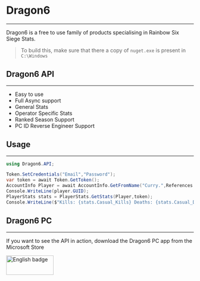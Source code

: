 # Dragon6
___
Dragon6 is a free to use family of products specialising in Rainbow Six Siege Stats.
> To build this, make sure that there a copy of `nuget.exe` is present in `C:\Windows`
## Dragon6 API
***
  - Easy to use
  - Full Async support
  - General Stats
  - Operator Specific Stats
  - Ranked Season Support
  - PC ID Reverse Engineer Support
 
## Usage
***
```C#
using Dragon6.API;

Token.SetCredentials("Email","Password");
var token = await Token.GetToken();
AccountInfo Player = await AccountInfo.GetFromName("Curry.",References.Platform.PC,token);
Console.WriteLine(player.GUID);
PlayerStats stats = PlayerStats.GetStats(Player,token);
Console.WriteLine($"Kills: {stats.Casual_Kills} Deaths: {stats.Casual_Deaths}");
```

## Dragon6 PC
***
If you want to see the API in action, download the Dragon6 PC app from the Microsoft Store

<a target="_blank" href='//www.microsoft.com/store/apps/9n88cqpkgs15?ocid=badge'><img src='https://assets.windowsphone.com/13484911-a6ab-4170-8b7e-795c1e8b4165/English_get_L_InvariantCulture_Default.png' alt='English badge' style='width: 127px; height: 52px;'/></a>